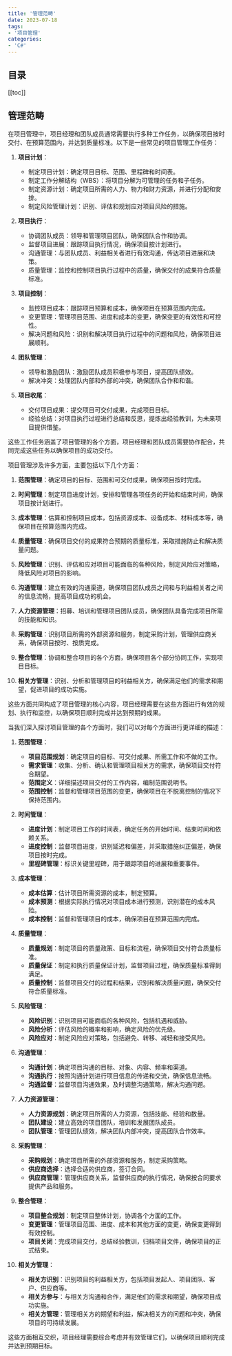 ```yaml
---
title: '管理范畴'
date: 2023-07-18
tags:
- '项目管理'
categories:
- 'C#'
---
```

## 目录
[[toc]]
## 管理范畴

在项目管理中，项目经理和团队成员通常需要执行多种工作任务，以确保项目按时交付、在预算范围内，并达到质量标准。以下是一些常见的项目管理工作任务：

1. **项目计划**：
   - 制定项目计划：确定项目目标、范围、里程碑和时间表。
   - 制定工作分解结构（WBS）：将项目分解为可管理的任务和子任务。
   - 制定资源计划：确定项目所需的人力、物力和财力资源，并进行分配和安排。
   - 制定风险管理计划：识别、评估和规划应对项目风险的措施。

2. **项目执行**：
   - 协调团队成员：领导和管理项目团队，确保团队合作和协调。
   - 监督项目进展：跟踪项目执行情况，确保项目按计划进行。
   - 沟通管理：与团队成员、利益相关者进行有效沟通，传达项目进展和决策。
   - 质量管理：监控和控制项目执行过程中的质量，确保交付的成果符合质量标准。

3. **项目控制**：
   - 监控项目成本：跟踪项目预算和成本，确保项目在预算范围内完成。
   - 变更管理：管理项目范围、进度和成本的变更，确保变更的有效性和可控性。
   - 解决问题和风险：识别和解决项目执行过程中的问题和风险，确保项目进展顺利。

4. **团队管理**：
   - 领导和激励团队：激励团队成员积极参与项目，提高团队绩效。
   - 解决冲突：处理团队内部和外部的冲突，确保团队合作和和谐。

5. **项目收尾**：
   - 交付项目成果：提交项目可交付成果，完成项目目标。
   - 经验总结：对项目执行过程进行总结和反思，提炼出经验教训，为未来项目提供借鉴。

这些工作任务涵盖了项目管理的各个方面，项目经理和团队成员需要协作配合，共同完成这些任务以确保项目的成功交付。


项目管理涉及许多方面，主要包括以下几个方面：

1. **范围管理**：确定项目的目标、范围和可交付成果，确保项目按时完成。

2. **时间管理**：制定项目进度计划，安排和管理各项任务的开始和结束时间，确保项目按计划进行。

3. **成本管理**：估算和控制项目成本，包括资源成本、设备成本、材料成本等，确保项目在预算范围内完成。

4. **质量管理**：确保项目交付的成果符合预期的质量标准，采取措施防止和解决质量问题。

5. **风险管理**：识别、评估和应对项目可能面临的各种风险，制定风险应对策略，降低风险对项目的影响。

6. **沟通管理**：建立有效的沟通渠道，确保项目团队成员之间和与利益相关者之间的信息流畅，提高项目成功的机会。

7. **人力资源管理**：招募、培训和管理项目团队成员，确保团队具备完成项目所需的技能和知识。

8. **采购管理**：识别项目所需的外部资源和服务，制定采购计划，管理供应商关系，确保项目按时、按质完成。

9. **整合管理**：协调和整合项目的各个方面，确保项目各个部分协同工作，实现项目目标。

10. **相关方管理**：识别、分析和管理项目的利益相关方，确保满足他们的需求和期望，促进项目的成功实施。

这些方面共同构成了项目管理的核心内容，项目经理需要在这些方面进行有效的规划、执行和监控，以确保项目顺利完成并达到预期的成果。

当我们深入探讨项目管理的各个方面时，我们可以对每个方面进行更详细的描述：

1. **范围管理**：
   - **项目范围规划**：确定项目的目标、可交付成果、所需工作和不做的工作。
   - **需求管理**：收集、分析、确认和管理项目相关方的需求，确保项目交付符合期望。
   - **范围定义**：详细描述项目交付的工作内容，编制范围说明书。
   - **范围控制**：监督和管理项目范围的变更，确保项目在不脱离控制的情况下保持范围内。

2. **时间管理**：
   - **进度计划**：制定项目工作的时间表，确定任务的开始时间、结束时间和依赖关系。
   - **进度控制**：监督项目进度，识别延迟和偏差，并采取措施纠正偏差，确保项目按时完成。
   - **里程碑管理**：标识关键里程碑，用于跟踪项目的进展和重要事件。

3. **成本管理**：
   - **成本估算**：估计项目所需资源的成本，制定预算。
   - **成本预测**：根据实际执行情况对项目成本进行预测，识别潜在的成本风险。
   - **成本控制**：监督和管理项目的成本，确保项目在预算范围内完成。

4. **质量管理**：
   - **质量规划**：制定项目的质量政策、目标和流程，确保项目交付符合质量标准。
   - **质量保证**：制定和执行质量保证计划，监督项目过程，确保质量标准得到满足。
   - **质量控制**：监督项目交付的过程和结果，识别和解决质量问题，确保交付符合质量标准。

5. **风险管理**：
   - **风险识别**：识别项目可能面临的各种风险，包括机遇和威胁。
   - **风险分析**：评估风险的概率和影响，确定风险的优先级。
   - **风险应对**：制定风险应对策略，包括避免、转移、减轻和接受风险。

6. **沟通管理**：
   - **沟通计划**：确定项目沟通的目标、对象、内容、频率和渠道。
   - **沟通执行**：按照沟通计划进行项目信息的传递和交流，确保信息流畅。
   - **沟通监督**：监督项目沟通效果，及时调整沟通策略，解决沟通问题。

7. **人力资源管理**：
   - **人力资源规划**：确定项目所需的人力资源，包括技能、经验和数量。
   - **团队建设**：建立高效的项目团队，培训和发展团队成员。
   - **团队管理**：管理团队绩效，解决团队内部冲突，提高团队合作效率。

8. **采购管理**：
   - **采购规划**：确定项目所需的外部资源和服务，制定采购策略。
   - **供应商选择**：选择合适的供应商，签订合同。
   - **供应商管理**：管理供应商关系，监督供应商的执行情况，确保按合同要求提供产品和服务。

9. **整合管理**：
   - **项目整合规划**：制定项目整体计划，协调各个方面的工作。
   - **变更管理**：管理项目范围、进度、成本和其他方面的变更，确保变更得到有效控制。
   - **项目关闭**：完成项目交付，总结经验教训，归档项目文件，确保项目的正式结束。

10. **相关方管理**：
    - **相关方识别**：识别项目的利益相关方，包括项目发起人、项目团队、客户、供应商等。
    - **相关方参与**：与相关方沟通和合作，满足他们的需求和期望，确保项目成功实施。
    - **相关方管理**：管理相关方的期望和利益，解决相关方的问题和冲突，确保项目的可持续发展。

这些方面相互交织，项目经理需要综合考虑并有效管理它们，以确保项目顺利完成并达到预期目标。